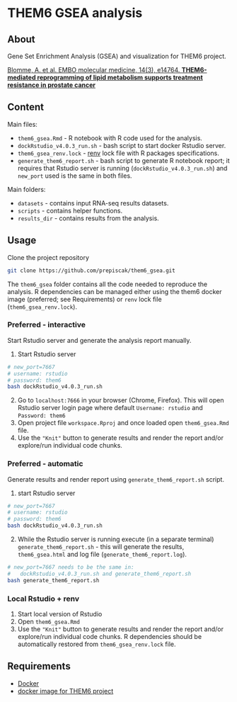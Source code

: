 # THEM6 GSEA analysis
## About

Gene Set Enrichment Analysis (GSEA) and visualization for THEM6 project.

[Blomme, A. et al. EMBO molecular medicine, 14(3), e14764. 
**THEM6-mediated reprogramming of lipid metabolism supports treatment resistance in prostate cancer**](https://www.embopress.org/doi/full/10.15252/emmm.202114764)

## Content

Main files:
- `them6_gsea.Rmd` - R notebook with R code used for the analysis.
- `dockRstudio_v4.0.3_run.sh` - bash script to start docker Rstudio server.
- `them6_gsea_renv.lock` - [renv](https://rstudio.github.io/renv/articles/renv.html) lock file with R packages specifications.
- `generate_them6_report.sh` - bash script to generate R notebook report; it requires that Rstudio server is running (`dockRstudio_v4.0.3_run.sh`) and `new_port` used is the same in both files.

Main folders:
- `datasets` - contains input RNA-seq results datasets.
- `scripts` - contains helper functions.
- `results_dir` - contains results from the analysis.

## Usage

Clone the project repository
``` bash
git clone https://github.com/prepiscak/them6_gsea.git
```

The `them6_gsea` folder contains all the code needed to reproduce the analysis. R dependencies can be managed either using the them6 docker image (preferred; see Requirements) or `renv` lock file (`them6_gsea_renv.lock`).   

### Preferred - interactive

Start Rstudio server and generate the analysis report manually.

1. Start Rstudio server

``` bash
# new_port=7667
# username: rstudio
# password: them6
bash dockRstudio_v4.0.3_run.sh 
```

2. Go to `localhost:7666` in your browser (Chrome, Firefox). This will open Rstudio server login page where default `Username: rstudio` and `Password: them6`
3. Open project file `workspace.Rproj` and once loaded open `them6_gsea.Rmd` file. 
4. Use the `"Knit"` button to generate results and render the report and/or explore/run individual code chunks.

### Preferred - automatic 

Generate results and render report using `generate_them6_report.sh` script.

1. start Rstudio server

``` bash
# new_port=7667
# username: rstudio
# password: them6
bash dockRstudio_v4.0.3_run.sh 
```

2. While the Rstudio server is running execute (in a separate terminal) `generate_them6_report.sh` - this will generate the results, `them6_gsea.html` and log file (`generate_them6_report.log`).
``` bash
# new_port=7667 needs to be the same in:
#   dockRstudio_v4.0.3_run.sh and generate_them6_report.sh
bash generate_them6_report.sh
```

### Local Rstudio + renv 

1. Start local version of Rstudio
2. Open `them6_gsea.Rmd`
3. Use the `"Knit"` button to generate results and render the report and/or explore/run individual code chunks. R dependencies should be automatically restored from `them6_gsea_renv.lock` file.

## Requirements

- [Docker](https://www.docker.com/)
- [docker image for THEM6 project](https://hub.docker.com/r/prepiscak/them6-project)
